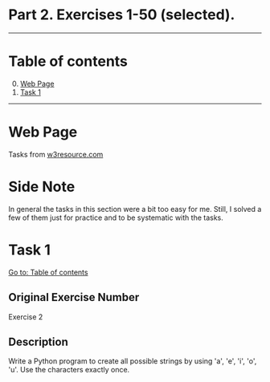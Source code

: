 # Part 2. Exercises 1-50 (selected).

---

# Table of contents

0. [Web Page](#web-page)
1. [Task 1](#task-1)

---

# Web Page

Tasks from [w3resource.com](https://www.w3resource.com/python-exercises/basic/)

# Side Note

In general the tasks in this section were a bit too easy for me. Still, I solved a few of them just for practice and to be systematic with the tasks.

# Task 1

[Go to: Table of contents](#table-of-contents)

## Original Exercise Number

Exercise 2

## Description

Write a Python program to create all possible strings by using 'a', 'e', 'i', 'o', 'u'. Use the characters exactly once.
